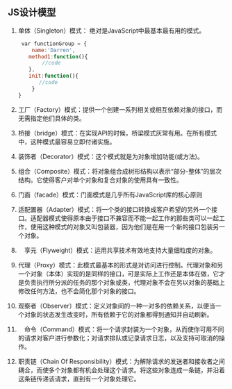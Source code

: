## JS设计模型
1. 单体（Singleton）模式： 绝对是JavaScript中最基本最有用的模式。
```js
 　　var functionGroup = {
 　　　　name:'Darren',
　　　　method1:function(){
 　　　　　　//code
　　　　},
　　　　init:function(){
　　　　　　//code
 　　　　}
　　}
```

2. 工厂（Factory）模式：提供一个创建一系列相关或相互依赖对象的接口，而无需指定他们具体的类。

3. 桥接（bridge）模式：在实现API的时候，桥梁模式灰常有用。在所有模式中，这种模式最容易立即付诸实施。

4. 装饰者（Decorator）模式：这个模式就是为对象增加功能(或方法)。

5. 组合（Composite）模式：将对象组合成树形结构以表示“部分-整体”的层次结构。它使得客户对单个对象和复合对象的使用具有一致性。

6. 门面（facade）模式：门面模式是几乎所有JavaScript库的核心原则

7. 适配置器（Adapter）模式：将一个类的接口转换成客户希望的另外一个接口。适配器模式使得原本由于接口不兼容而不能一起工作的那些类可以一起工作，使用这种模式的对象又叫包装器，因为他们是在用一个新的接口包装另一个对象。

8. 　享元（Flyweight）模式：运用共享技术有效地支持大量细粒度的对象。

9. 代理（Proxy）模式：此模式最基本的形式是对访问进行控制。代理对象和另一个对象（本体）实现的是同样的接口，可是实际上工作还是本体在做，它才是负责执行所分派的任务的那个对象或类，代理对象不会在另以对象的基础上修改任何方法，也不会简化那个对象的接口。

10. 观察者（Observer）模式：定义对象间的一种一对多的依赖关系，以便当一个对象的状态发生改变时，所有依赖于它的对象都得到通知并自动刷新。

11. 　命令（Command）模式：将一个请求封装为一个对象，从而使你可用不同的请求对客户进行参数化；对请求排队或记录请求日志，以及支持可取消的操作。

12. 职责链（Chain Of Responsibility）模式：为解除请求的发送者和接收者之间耦合，而使多个对象都有机会处理这个请求。将这些对象连成一条链，并沿着这条链传递该请求，直到有一个对象处理它。